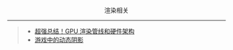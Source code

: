 <div align='center'>渲染相关</div>

---
>- [超强总结！GPU 渲染管线和硬件架构](https://zhuanlan.zhihu.com/p/587949539)
>- [游戏中的动态阴影](https://mp.weixin.qq.com/s/Tfl6MUPtOVNDC2Cy3aXjHA)